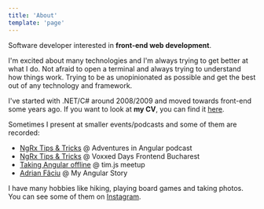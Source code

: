 ```yaml
---
title: 'About'
template: 'page'
---
```


Software developer interested in **front-end web development**.

I'm excited about many technologies and I'm always trying to get better at what I do. Not afraid to open a terminal and always trying to understand how things work. Trying to be as unopinionated as possible and get the best out of any technology and framework.

I've started with .NET/C# around 2008/2009 and moved towards front-end some years ago. If you want to look at **my CV**, you can find it [here](https://stackoverflow.com/cv/adrianfaciu).

Sometimes I present at smaller events/podcasts and some of them are recorded:

- [NgRx Tips & Tricks](https://devchat.tv/adv-in-angular/aia-214-ngrx-tips-tricks-with-adrian-faciu/) @ Adventures in Angular podcast
- [NgRx Tips & Tricks](https://www.youtube.com/watch?v=giR8nUtM_mw&feature=youtu.be) @ Voxxed Days Frontend Bucharest
- [Taking Angular offline](https://www.youtube.com/watch?v=-3GHo2GFyVs&t=2s) @ tim.js meetup
- [Adrian Fâciu](https://devchat.tv/my-angular-story/mas-074-adrian-faciu/) @ My Angular Story

I have many hobbies like hiking, playing board games and taking photos. You can see some of them on [Instagram](https://www.instagram.com/adrian.faciu/).

